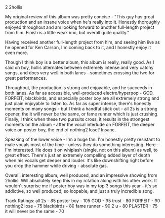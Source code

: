 2
2hollis

My original review of this album was pretty concise - "This guy has great production and an insane voice when he's really into it. Honestly thoroughly enjoyed throughout and am looking forward to another full-length project from him. Finish is a little weak imo, but overall quite quality."

Having received another full-length project from him, and seeing him live as he opened for Ken Carson, I'm coming back to it, and I honestly enjoy it even more.

Though I think boy is a better album, this album is really, really good. As I said on boy, hollis alternates between extremely intense and very catchy songs, and does very well in both lanes - sometimes crossing the two for great performances.

Throughout, the production is strong and enjoyable, and he succeeds in both lanes. As far as accessible, well-produced electro/hyperpop - GOD, FORFEIT, blackbirds, and especially poster boy are all extremely strong and just plain enjoyable to listen to.
As far as super intense, there's honestly moments on many songs - but I think a handful stick out - all 2s is a strong opener, the it will never be the same, or fame runner which is just crushing.
Finally, I think when these two pursuits cross, it results in the strongest moments on the album - after the vocal interlude on FORFEIT, the deeper voice on poster boy, the end of nothing2 lose? Insane.

Speaking of the lower voice - I'm a huge fan. I'm honestly pretty resistant to male vocals most of the time - unless they do something interesting. Here - I'm interested. He does it on whiplash (single, not on this album) as well, to great effect. There's just an extremely compelling added layer of depth when his vocals get deeper and louder. It's like downshifting right before you drop the hammer while driving - absolute gas.

Overall, interesting album, well produced, and an impressive showing from 2hollis. Will absolutely keep this in my rotation along with his other work. It wouldn't surprise me if poster boy was in my top 3 songs this year - it's so addictive, so well produced, so loopable, and just a truly incredible song.

Track Ratings:
all 2s - 85
poster boy - 105
GOD - 95
trust - 80
FORFEIT - 90
nothing2 lose - 75
blackbirds - 80
fame runner - 90
2 u - 80
PLASTER - 75
it will never be the same - 70